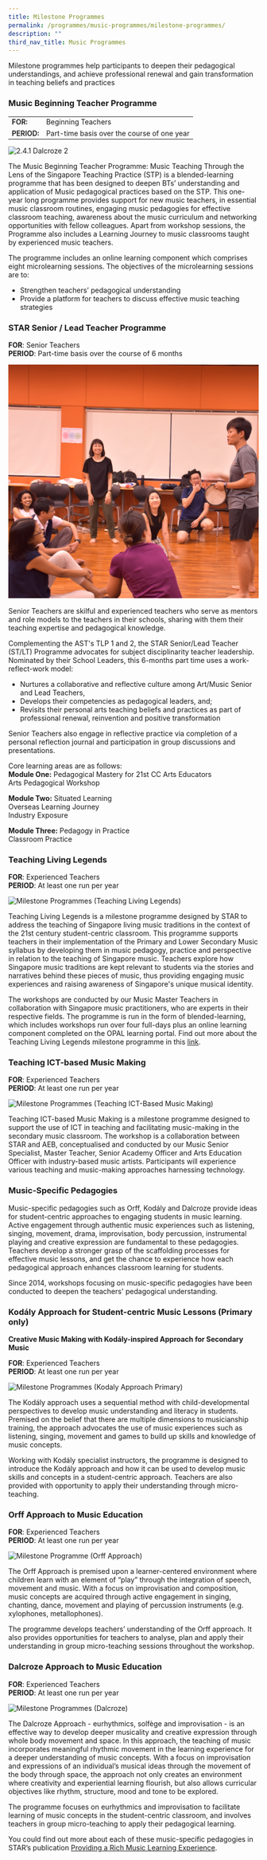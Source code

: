 ```yaml
---
title: Milestone Programmes
permalink: /programmes/music-programmes/milestone-programmes/
description: ""
third_nav_title: Music Programmes
---
```


Milestone programmes help participants to deepen their pedagogical understandings, and achieve professional renewal and gain transformation in teaching beliefs and practices

### Music Beginning Teacher Programme

<table style="box-sizing: border-box;"><colgroup style="box-sizing: border-box;"><col style="box-sizing: border-box;"><col style="box-sizing: border-box;"></colgroup><tbody style="box-sizing: border-box;"><tr style="box-sizing: border-box;"><td style="box-sizing: border-box;"><strong style="box-sizing: border-box; font-weight: 600;">FOR:</strong></td><td style="box-sizing: border-box;">Beginning Teachers</td></tr><tr style="box-sizing: border-box;"><td style="box-sizing: border-box;"><strong style="box-sizing: border-box; font-weight: 600;">PERIOD:</strong></td><td style="box-sizing: border-box;">Part-time basis over the course of one year</td></tr></tbody></table>

![2.4.1 Dalcroze 2](/images/241dalcroze2.jpg)

The Music Beginning Teacher Programme: Music Teaching Through the Lens of the Singapore Teaching Practice (STP) is a blended-learning programme that has been designed to deepen BTs’ understanding and application of Music pedagogical practices based on the STP. This one-year long programme provides support for new music teachers, in essential music classroom routines, engaging music pedagogies for effective classroom teaching, awareness about the music curriculum and networking opportunities with fellow colleagues. Apart from workshop sessions, the Programme also includes a Learning Journey to music classrooms taught by experienced music teachers.  
  
The programme includes an online learning component which comprises eight microlearning sessions. The objectives of the microlearning sessions are to:

*   Strengthen teachers’ pedagogical understanding
*   Provide a platform for teachers to discuss effective music teaching strategies

### STAR Senior / Lead Teacher Programme

**FOR**: Senior Teachers  
**PERIOD**: Part-time basis over the course of 6 months

![Milestone Programmes (STAR Senior . Lead Teacher Programme)](/images/starseniorlead.jpg)

Senior Teachers are skilful and experienced teachers who serve as mentors and role models to the teachers in their schools, sharing with them their teaching expertise and pedagogical knowledge.

Complementing the AST's TLP 1 and 2, the STAR Senior/Lead Teacher (ST/LT) Programme advocates for subject disciplinarity teacher leadership. Nominated by their School Leaders, this 6-months part time uses a work-reflect-work model:

*   Nurtures a collaborative and reflective culture among Art/Music Senior and Lead Teachers,
*   Develops their competencies as pedagogical leaders, and;
*   Revisits their personal arts teaching beliefs and practices as part of professional renewal, reinvention and positive transformation

Senior Teachers also engage in reflective practice via completion of a personal reflection journal and participation in group discussions and presentations.

Core learning areas are as follows:  
**Module One:** Pedagogical Mastery for 21st CC Arts Educators  
Arts Pedagogical Workshop  
  
**Module Two:** Situated Learning  
Overseas Learning Journey  
Industry Exposure   
  
**Module Three:** Pedagogy in Practice  
Classroom Practice

### Teaching Living Legends

**FOR**: Experienced Teachers  
**PERIOD**: At least one run per year

![Milestone Programmes (Teaching Living Legends)](/images/teachinglivinglegends.jpg)

Teaching Living Legends is a milestone programme designed by STAR to address the teaching of Singapore living music traditions in the context of the 21st century student-centric classroom. This programme supports teachers in their implementation of the Primary and Lower Secondary Music syllabus by developing them in music pedagogy, practice and perspective in relation to the teaching of Singapore music. Teachers explore how Singapore music traditions are kept relevant to students via the stories and narratives behind these pieces of music, thus providing engaging music experiences and raising awareness of Singapore's unique musical identity.  
  
The workshops are conducted by our Music Master Teachers in collaboration with Singapore music practitioners, who are experts in their respective fields. The programme is run in the form of blended-learning, which includes workshops run over four full-days plus an online learning component completed on the OPAL learning portal. Find out more about the Teaching Living Legends milestone programme in this [link](https://vimeo.com/159020637/46a2118096).   

### Teaching ICT-based Music Making

**FOR**: Experienced Teachers  
**PERIOD**: At least one run per year

![Milestone Programmes (Teaching ICT-Based Music Making)](/images/teachingictbasedmusicmaking.jpg)

Teaching ICT-based Music Making is a milestone programme designed to support the use of ICT in teaching and facilitating music-making in the secondary music classroom. The workshop is a collaboration between STAR and AEB, conceptualised and conducted by our Music Senior Specialist, Master Teacher, Senior Academy Officer and Arts Education Officer with industry-based music artists. Participants will experience various teaching and music-making approaches harnessing technology.

### Music-Specific Pedagogies

Music-specific pedagogies such as Orff, Kodály and Dalcroze provide ideas for student-centric approaches to engaging students in music learning. Active engagement through authentic music experiences such as listening, singing, movement, drama, improvisation, body percussion, instrumental playing and creative expression are fundamental to these pedagogies. Teachers develop a stronger grasp of the scaffolding processes for effective music lessons, and get the chance to experience how each pedagogical approach enhances classroom learning for students.  
  
Since 2014, workshops focusing on music-specific pedagogies have been conducted to deepen the teachers' pedagogical understanding.

### Kodály Approach for Student-centric Music Lessons (Primary only)

**Creative Music Making with Kodály-inspired Approach for Secondary Music**

**FOR**: Experienced Teachers  
**PERIOD**: At least one run per year  

![Milestone Programmes (Kodaly Approach Primary)](/images/kodalyapproachprimary.jpg)

The Kodály approach uses a sequential method with child-developmental perspectives to develop music understanding and literacy in students. Premised on the belief that there are multiple dimensions to musicianship training, the approach advocates the use of music experiences such as listening, singing, movement and games to build up skills and knowledge of music concepts.  
  
Working with Kodály specialist instructors, the programme is designed to introduce the Kodály approach and how it can be used to develop music skills and concepts in a student-centric approach. Teachers are also provided with opportunity to apply their understanding through micro-teaching.

### Orff Approach to Music Education

**FOR**: Experienced Teachers  
**PERIOD**: At least one run per year

![Milestone Programme (Orff Approach)](/images/orffapproach.jpg)

The Orff Approach is premised upon a learner-centered environment where children learn with an element of “play” through the integration of speech, movement and music. With a focus on improvisation and composition, music concepts are acquired through active engagement in singing, chanting, dance, movement and playing of percussion instruments (e.g. xylophones, metallophones).  
  
The programme develops teachers’ understanding of the Orff approach. It also provides opportunities for teachers to analyse, plan and apply their understanding in group micro-teaching sessions throughout the workshop.

### Dalcroze Approach to Music Education

**FOR**: Experienced Teachers  
**PERIOD**: At least one run per year

![Milestone Programmes (Dalcroze)](/images/dalcroze.jpg)

The Dalcroze Approach - eurhythmics, solfège and improvisation - is an effective way to develop deeper musicality and creative expression through whole body movement and space. In this approach, the teaching of music incorporates meaningful rhythmic movement in the learning experience for a deeper understanding of music concepts. With a focus on improvisation and expressions of an individual’s musical ideas through the movement of the body through space, the approach not only creates an environment where creativity and experiential learning flourish, but also allows curricular objectives like rhythm, structure, mood and tone to be explored.  
  
The programme focuses on eurhythmics and improvisation to facilitate learning of music concepts in the student-centric classroom, and involves teachers in group micro-teaching to apply their pedagogical learning.  
  
You could find out more about each of these music-specific pedagogies in STAR’s publication [](https://www.star.moe.edu.sg/resources/star-post-music)[Providing a Rich Music Learning Experience](https://academyofsingaporeteachers.moe.edu.sg/star/resources/music-star-post).